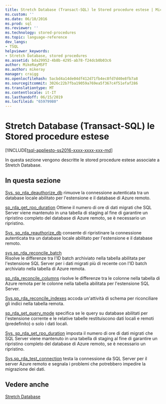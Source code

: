 ```yaml
---
title: Stretch Database (Transact-SQL) le Stored procedure estese | Microsoft Docs
ms.custom: ''
ms.date: 06/10/2016
ms.prod: sql
ms.reviewer: ''
ms.technology: stored-procedures
ms.topic: language-reference
dev_langs:
- TSQL
helpviewer_keywords:
- Stretch Database, stored procedures
ms.assetid: bda29952-4b8b-4295-ab78-f24dcb0b03c6
author: MikeRayMSFT
ms.author: mikeray
manager: craigg
ms.openlocfilehash: 5acbd4a14de04df412d71fb4ec8fd7d40e8fb7a8
ms.sourcegitcommit: 3026c22b7fba19059a769ea5f367c4f51efaf286
ms.translationtype: MT
ms.contentlocale: it-IT
ms.lasthandoff: 06/15/2019
ms.locfileid: "65979980"
---
```

# <a name="stretch-database-extended-stored-procedures-transact-sql"></a>Stretch Database (Transact-SQL) le Stored procedure estese
[!INCLUDE[tsql-appliesto-ss2016-xxxx-xxxx-xxx-md](../../includes/tsql-appliesto-ss2016-xxxx-xxxx-xxx-md.md)]

 In questa sezione vengono descritte le stored procedure estese associate a Stretch Database.  
  
## <a name="in-this-section"></a>In questa sezione  
[Sys. sp_rda_deauthorize_db](../../relational-databases/system-stored-procedures/sys-sp-rda-deauthorize-db-transact-sql.md) rimuove la connessione autenticata tra un database locale abilitato per l'estensione e il database di Azure remoto.

[sp_rda_get_rpo_duration](../../relational-databases/system-stored-procedures/sys-sp-rda-get-rpo-duration-transact-sql.md) Ottiene il numero di ore di dati migrati che SQL Server viene mantenuto in una tabella di staging al fine di garantire un ripristino completo del database di Azure remoto, se è necessario un ripristino.
  
 [Sys. sp_rda_reauthorize_db](../../relational-databases/system-stored-procedures/sys-sp-rda-reauthorize-db-transact-sql.md) consente di ripristinare la connessione autenticata tra un database locale abilitato per l'estensione e il database remoto.
  
 [sys.sp_rda_reconcile_batch](../../relational-databases/system-stored-procedures/sys-sp-rda-reconcile-batch-transact-sql.md)  
 Risolve le differenze tra l'ID batch archiviato nella tabella abilitata per l'estensione SQL Server per i dati migrati più di recente con l'ID batch archiviato nella tabella di Azure remota. 
 
[sp_rda_reconcile_columns](../../relational-databases/system-stored-procedures/sys-sp-rda-reconcile-columns-transact-sql.md) risolve le differenze tra le colonne nella tabella di Azure remota per le colonne nella tabella abilitata per l'estensione SQL Server.
 
 [Sys.sp_rda_reconcile_indexes](../../relational-databases/system-stored-procedures/sys-sp-rda-reconcile-indexes-transact-sql.md) accoda un'attività di schema per riconciliare gli indici nella tabella remota.
 
 [sp_rda_set_query_mode](../../relational-databases/system-stored-procedures/sys-sp-rda-set-query-mode-transact-sql.md) specifica se le query su database abilitati per l'estensione corrente e le relative tabelle restituiscono dati locali e remoti (predefinito) o solo i dati locali.
 
 [Sys. sp_rda_set_rpo_duration](../../relational-databases/system-stored-procedures/sys-sp-rda-set-rpo-duration-transact-sql.md) imposta il numero di ore di dati migrati che SQL Server viene mantenuto in una tabella di staging al fine di garantire un ripristino completo del database di Azure remoto, se è necessario un ripristino.
 
 [Sys.sp_rda_test_connection](../../relational-databases/system-stored-procedures/sys-sp-rda-test-connection-transact-sql.md) testa la connessione da SQL Server per il server Azure remoto e segnala i problemi che potrebbero impedire la migrazione dei dati.
 
## <a name="see-also"></a>Vedere anche  
 [Stretch Database](../../sql-server/stretch-database/stretch-database.md)  
  
  
